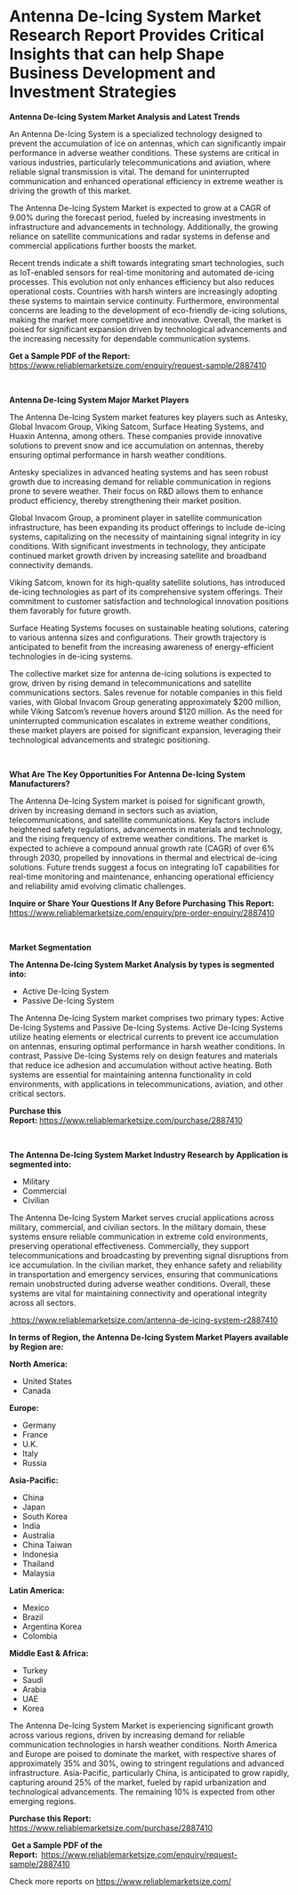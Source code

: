 <p><h1>Antenna De-Icing System Market Research Report Provides Critical Insights that can help Shape Business Development and Investment Strategies</h1></p><p><strong>Antenna De-Icing System Market Analysis and Latest Trends</strong></p>
<p><p>An Antenna De-Icing System is a specialized technology designed to prevent the accumulation of ice on antennas, which can significantly impair performance in adverse weather conditions. These systems are critical in various industries, particularly telecommunications and aviation, where reliable signal transmission is vital. The demand for uninterrupted communication and enhanced operational efficiency in extreme weather is driving the growth of this market.</p><p>The Antenna De-Icing System Market is expected to grow at a CAGR of 9.00% during the forecast period, fueled by increasing investments in infrastructure and advancements in technology. Additionally, the growing reliance on satellite communications and radar systems in defense and commercial applications further boosts the market. </p><p>Recent trends indicate a shift towards integrating smart technologies, such as IoT-enabled sensors for real-time monitoring and automated de-icing processes. This evolution not only enhances efficiency but also reduces operational costs. Countries with harsh winters are increasingly adopting these systems to maintain service continuity. Furthermore, environmental concerns are leading to the development of eco-friendly de-icing solutions, making the market more competitive and innovative. Overall, the market is poised for significant expansion driven by technological advancements and the increasing necessity for dependable communication systems.</p></p>
<p><strong>Get a Sample PDF of the Report:&nbsp;</strong> <a href="https://www.reliablemarketsize.com/enquiry/request-sample/2887410?utm_campaign=2808&utm_medium=2&utm_source=Github&utm_content=ia&utm_term=14032025&utm_id=antenna-de-icing-system">https://www.reliablemarketsize.com/enquiry/request-sample/2887410</a></p>
<p>&nbsp;</p>
<p><strong>Antenna De-Icing System Major Market Players</strong></p>
<p><p>The Antenna De-Icing System market features key players such as Antesky, Global Invacom Group, Viking Satcom, Surface Heating Systems, and Huaxin Antenna, among others. These companies provide innovative solutions to prevent snow and ice accumulation on antennas, thereby ensuring optimal performance in harsh weather conditions.</p><p>Antesky specializes in advanced heating systems and has seen robust growth due to increasing demand for reliable communication in regions prone to severe weather. Their focus on R&D allows them to enhance product efficiency, thereby strengthening their market position.</p><p>Global Invacom Group, a prominent player in satellite communication infrastructure, has been expanding its product offerings to include de-icing systems, capitalizing on the necessity of maintaining signal integrity in icy conditions. With significant investments in technology, they anticipate continued market growth driven by increasing satellite and broadband connectivity demands.</p><p>Viking Satcom, known for its high-quality satellite solutions, has introduced de-icing technologies as part of its comprehensive system offerings. Their commitment to customer satisfaction and technological innovation positions them favorably for future growth.</p><p>Surface Heating Systems focuses on sustainable heating solutions, catering to various antenna sizes and configurations. Their growth trajectory is anticipated to benefit from the increasing awareness of energy-efficient technologies in de-icing systems.</p><p>The collective market size for antenna de-icing solutions is expected to grow, driven by rising demand in telecommunications and satellite communications sectors. Sales revenue for notable companies in this field varies, with Global Invacom Group generating approximately $200 million, while Viking Satcom’s revenue hovers around $120 million. As the need for uninterrupted communication escalates in extreme weather conditions, these market players are poised for significant expansion, leveraging their technological advancements and strategic positioning.</p></p>
<p>&nbsp;</p>
<p><strong>What Are The Key Opportunities For Antenna De-Icing System Manufacturers?</strong></p>
<p><p>The Antenna De-Icing System market is poised for significant growth, driven by increasing demand in sectors such as aviation, telecommunications, and satellite communications. Key factors include heightened safety regulations, advancements in materials and technology, and the rising frequency of extreme weather conditions. The market is expected to achieve a compound annual growth rate (CAGR) of over 6% through 2030, propelled by innovations in thermal and electrical de-icing solutions. Future trends suggest a focus on integrating IoT capabilities for real-time monitoring and maintenance, enhancing operational efficiency and reliability amid evolving climatic challenges.</p></p>
<p><strong>Inquire or Share Your Questions If Any Before Purchasing This Report:</strong> <a href="https://www.reliablemarketsize.com/enquiry/pre-order-enquiry/2887410?utm_campaign=2808&utm_medium=2&utm_source=Github&utm_content=ia&utm_term=14032025&utm_id=antenna-de-icing-system">https://www.reliablemarketsize.com/enquiry/pre-order-enquiry/2887410</a></p>
<p>&nbsp;</p>
<p><strong>Market Segmentation</strong></p>
<p><strong>The Antenna De-Icing System Market Analysis by types is segmented into:</strong></p>
<p><ul><li>Active De-Icing System</li><li>Passive De-Icing System</li></ul></p>
<p><p>The Antenna De-Icing System market comprises two primary types: Active De-Icing Systems and Passive De-Icing Systems. Active De-Icing Systems utilize heating elements or electrical currents to prevent ice accumulation on antennas, ensuring optimal performance in harsh weather conditions. In contrast, Passive De-Icing Systems rely on design features and materials that reduce ice adhesion and accumulation without active heating. Both systems are essential for maintaining antenna functionality in cold environments, with applications in telecommunications, aviation, and other critical sectors.</p></p>
<p><strong>Purchase this Report:&nbsp;</strong><a href="https://www.reliablemarketsize.com/purchase/2887410?utm_campaign=2808&utm_medium=2&utm_source=Github&utm_content=ia&utm_term=14032025&utm_id=antenna-de-icing-system">https://www.reliablemarketsize.com/purchase/2887410</a></p>
<p>&nbsp;</p>
<p><strong>The Antenna De-Icing System Market Industry Research by Application is segmented into:</strong></p>
<p><ul><li>Military</li><li>Commercial</li><li>Civilian</li></ul></p>
<p><p>The Antenna De-Icing System Market serves crucial applications across military, commercial, and civilian sectors. In the military domain, these systems ensure reliable communication in extreme cold environments, preserving operational effectiveness. Commercially, they support telecommunications and broadcasting by preventing signal disruptions from ice accumulation. In the civilian market, they enhance safety and reliability in transportation and emergency services, ensuring that communications remain unobstructed during adverse weather conditions. Overall, these systems are vital for maintaining connectivity and operational integrity across all sectors.</p></p>
<p><a href="https://www.reliablemarketsize.com/antenna-de-icing-system-r2887410?utm_campaign=2808&utm_medium=2&utm_source=Github&utm_content=ia&utm_term=14032025&utm_id=antenna-de-icing-system">&nbsp;https://www.reliablemarketsize.com/antenna-de-icing-system-r2887410</a></p>
<p><strong>In terms of Region, the Antenna De-Icing System Market Players available by Region are:</strong></p>
<p>
    <p> <strong> North America: </strong>
        <ul>
            <li>United States</li>
            <li>Canada</li>
        </ul>
        </p> 
    <p> <strong> Europe: </strong>
        <ul>
            <li>Germany</li>
            <li>France</li>
            <li>U.K.</li>
            <li>Italy</li>
            <li>Russia</li>
        </ul>
        </p> 
    <p> <strong> Asia-Pacific: </strong>
        <ul>
            <li>China</li>
            <li>Japan</li>
            <li>South Korea</li>
            <li>India</li>
            <li>Australia</li>
            <li>China Taiwan</li>
            <li>Indonesia</li>
            <li>Thailand</li>
            <li>Malaysia</li>
        </ul>
        </p> 
    <p> <strong> Latin America: </strong>
        <ul>
            <li>Mexico</li>
            <li>Brazil</li>
            <li>Argentina Korea</li>
            <li>Colombia</li>
        </ul>
        </p> 
    <p> <strong> Middle East & Africa: </strong>
        <ul>
            <li>Turkey</li>
            <li>Saudi</li>
            <li>Arabia</li>
            <li>UAE</li>
            <li>Korea</li>
        </ul>
    </p>
    </p>
<p><p>The Antenna De-Icing System Market is experiencing significant growth across various regions, driven by increasing demand for reliable communication technologies in harsh weather conditions. North America and Europe are poised to dominate the market, with respective shares of approximately 35% and 30%, owing to stringent regulations and advanced infrastructure. Asia-Pacific, particularly China, is anticipated to grow rapidly, capturing around 25% of the market, fueled by rapid urbanization and technological advancements. The remaining 10% is expected from other emerging regions.</p></p>
<p><strong>Purchase this Report: </strong><a href="https://www.reliablemarketsize.com/purchase/2887410?utm_campaign=2808&utm_medium=2&utm_source=Github&utm_content=ia&utm_term=14032025&utm_id=antenna-de-icing-system">https://www.reliablemarketsize.com/purchase/2887410</a></p>
<p>&nbsp;<strong>Get a Sample PDF of the Report:&nbsp;&nbsp;</strong><a href="https://www.reliablemarketsize.com/enquiry/request-sample/2887410?utm_campaign=2808&utm_medium=2&utm_source=Github&utm_content=ia&utm_term=14032025&utm_id=antenna-de-icing-system">https://www.reliablemarketsize.com/enquiry/request-sample/2887410</a></p>
<p><strong></strong></p>
<p>Check more reports on <a href="https://www.reliablemarketsize.com/?utm_campaign=2808&utm_medium=2&utm_source=Github&utm_content=ia&utm_term=14032025&utm_id=antenna-de-icing-system">https://www.reliablemarketsize.com/</a></p>